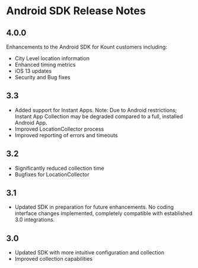 # Android SDK Release Notes

## 4.0.0
Enhancements to the Android SDK for Kount customers including:
* City Level location information
* Enhanced timing metrics
* iOS 13 updates
* Security and Bug fixes

## 3.3
* Added support for Instant Apps.
Note: Due to Android restrictions; Instant App Collection may be degraded compared to a full, installed Android App.
* Improved LocationCollector process
* Improved reporting of errors and timeouts

## 3.2
* Significantly reduced collection time
* Bugfixes for LocationCollector

## 3.1
* Updated SDK in preparation for future enhancements. No coding interface changes implemented, completely compatible with established 3.0 integrations. 

## 3.0
* Updated SDK with more intuitive configuration and collection
* Improved collection capabilities

